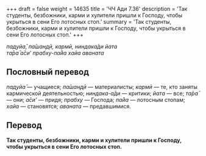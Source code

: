 +++
draft = false
weight = 14635
title = 'ЧЧ Ади 7.36'
description = 'Так студенты, безбожники, карми и хулители пришли к Господу, чтобы укрыться в сени Его лотосных стоп.'
summary = 'Так студенты, безбожники, карми и хулители пришли к Господу, чтобы укрыться в сени Его лотосных стоп.'
+++

_пад̣уйа̄, па̄шан̣д̣ӣ, кармӣ, ниндака̄ди йата  
та̄ра̄ а̄си’ прабху-па̄йа хайа аваната_

## Пословный перевод

_пад̣уйа̄_ — учащиеся; _па̄шан̣д̣ӣ_ — материалисты; _кармӣ_ — те, кто заняты кармической деятельностью; _ниндака_\-_а̄ди_ — критики; _йата_ — все; _та̄ра̄_ — они; _а̄си’_ — придя; _прабху_ — Господа; _па̄йа_ — лотосным стопам; _хайа_ — становятся; _аваната_ — предавшимися.

## Перевод

**Так студенты, безбожники, карми и хулители пришли к Господу, чтобы укрыться в сени Его лотосных стоп.**
